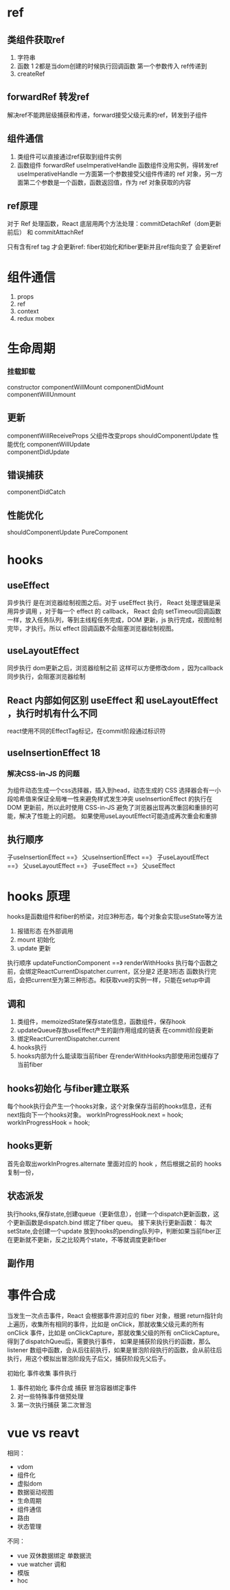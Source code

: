 # ref
## 类组件获取ref
1. 字符串
2. 函数  1 2都是当dom创建的时候执行回调函数 第一个参数传入  ref传递到
3. createRef

## forwardRef 转发ref
解决ref不能跨层级捕获和传递，forward接受父级元素的ref，转发到子组件

## 组件通信
1. 类组件可以直接通过ref获取到组件实例
2. 函数组件 forwardRef useImperativeHandle  函数组件没用实例，得转发ref
useImperativeHandle 一方面第一个参数接受父组件传递的 ref 对象，另一方面第二个参数是一个函数，函数返回值，作为 ref 对象获取的内容

## ref原理
对于 Ref 处理函数，React 底层用两个方法处理：commitDetachRef（dom更新前后） 和 commitAttachRef 

只有含有ref tag 才会更新ref: fiber初始化和fiber更新并且ref指向变了 会更新ref

# 组件通信
1. props
2. ref
3. context
4. redux mobex

# 生命周期
### 挂载卸载
constructor
componentWillMount
componentDidMount
componentWillUnmount 

## 更新
componentWillReceiveProps 父组件改变props
shouldComponentUpdate 性能优化
componentWillUpdate  
componentDidUpdate

## 错误捕获
componentDidCatch

## 性能优化
shouldComponentUpdate
PureComponent



# hooks

## useEffect
异步执行 是在浏览器绘制视图之后。对于 useEffect 执行， React 处理逻辑是采用异步调用 ，对于每一个 effect 的 callback， React 会向 setTimeout回调函数一样，放入任务队列，等到主线程任务完成，DOM 更新，js 执行完成，视图绘制完毕，才执行。所以 effect 回调函数不会阻塞浏览器绘制视图。

## useLayoutEffect
同步执行  dom更新之后，浏览器绘制之前 这样可以方便修改dom ，因为callback同步执行，会阻塞浏览器绘制
## React 内部如何区别 useEffect 和 useLayoutEffect ，执行时机有什么不同
react使用不同的EffectTag标记，在commit阶段通过标识符

## useInsertionEffect 18
### 解决CSS-in-JS 的问题
为组件动态生成一个css选择器，插入到head，动态生成的 CSS 选择器会有一小段哈希值来保证全局唯一性来避免样式发生冲突
useInsertionEffect 的执行在 DOM 更新前，所以此时使用 CSS-in-JS 避免了浏览器出现再次重回和重排的可能，解决了性能上的问题。
如果使用useLayoutEffect可能造成再次重会和重排

## 执行顺序
子useInsertionEffect ==》 父useInsertionEffect ==》 子useLayoutEffect ==》 父useLayoutEffect ==》 子useEffect ==》 父useEffect

# hooks 原理

hooks是函数组件和fiber的桥梁，对应3种形态，每个对象会实现useState等方法
1. 报错形态 在外部调用
2. mount 初始化
3. update 更新 

执行顺序 updateFunctionComponent ==》 renderWithHooks
执行每个函数之前，会绑定ReactCurrentDispatcher.current，区分是2 还是3形态 函数执行完后，会把current至为第三种形态。和获取vue的实例一样，只能在setup中调
## 调和
1. 类组件，memoizedState保存state信息，函数组件，保存hook
2. updateQueue存放useEffect产生的副作用组成的链表 在commit阶段更新
3. 绑定ReactCurrentDispatcher.current
4. hooks执行
5. hooks内部为什么能读取当前fiber  在renderWithHooks内部使用闭包缓存了当前fiber

## hooks初始化 与fiber建立联系

每个hook执行会产生一个hooks对象，这个对象保存当前的hooks信息，还有next指向下一个hooks对象。 workInProgressHook.next = hook;
		workInProgressHook = hook;
## hooks更新
首先会取出workInProgres.alternate 里面对应的 hook ，然后根据之前的 hooks 复制一份，

## 状态派发
执行hooks,保存state,创建queue（更新信息），创建一个dispatch更新函数，这个更新函数是dispatch.bind 绑定了fiber queu。
接下来执行更新函数：
每次setState,会创建一个update 放到hooks的pending队列中，判断如果当前fiber正在更新就不更新，反之比较两个state，不等就调度更新fiber

## 副作用








































# 事件合成
当发生一次点击事件，React 会根据事件源对应的 fiber 对象，根据 return指针向上遍历，收集所有相同的事件，比如是 onClick，那就收集父级元素的所有 onClick 事件，比如是 onClickCapture，那就收集父级的所有 onClickCapture。得到了dispatchQueu后，需要执行事件，
如果是捕获阶段执行的函数，那么 listener 数组中函数，会从后往前执行，如果是冒泡阶段执行的函数，会从前往后执行，用这个模拟出冒泡阶段先子后父，捕获阶段先父后子。

初始化       事件收集       事件执行
1. 事件初始化 事件合成  捕获 冒泡容器绑定事件
2. 对一些特殊事件做预处理
3. 第一次执行捕获 第二次冒泡



























































































# vue vs reavt
相同：
- vdom 
- 组件化
- 虚拟dom
- 数据驱动视图
- 生命周期
- 组件通信
- 路由
- 状态管理

不同：
- vue 双休数据绑定 单数据流
- vue watcher    调和
- 模版
- hoc 